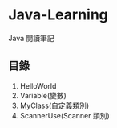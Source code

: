 # Java-Learning
Java 閱讀筆記

## 目錄
1. HelloWorld
2. Variable(變數)
3. MyClass(自定義類別)
4. ScannerUse(Scanner 類別)